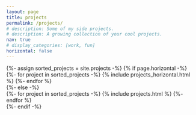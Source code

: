 ```yaml
---
layout: page
title: projects
permalink: /projects/
# description: Some of my side projects.
# description: A growing collection of your cool projects.
nav: true
# display_categories: [work, fun]
horizontal: false
---
```


<!-- pages/projects.md -->
<div class="projects">
<!-- Display projects without categories -->
  {%- assign sorted_projects = site.projects -%}
  <!-- Generate cards for each project -->
  {% if page.horizontal -%}
  <div class="container">
    <div class="row row-cols-2">
    {%- for project in sorted_projects -%}
      {% include projects_horizontal.html %}
    {%- endfor %}
    </div>
  </div>
  {%- else -%}
  <div class="grid">
    {%- for project in sorted_projects -%}
      {% include projects.html %}
    {%- endfor %}
  </div>
  {%- endif -%}
</div>
